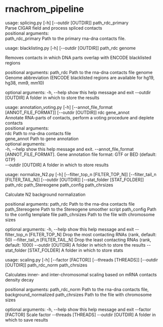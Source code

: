 # rnachrom_pipeline
usage: splicing.py [-h] [--outdir [OUTDIR]] path_rdc_primary  
Parse CIGAR field and process spliced contacts  
positional arguments:  
  path_rdc_primary   Path to the primary rna-dna contacts file. 
  
  
usage: blacklisting.py [-h] [--outdir [OUTDIR]] path_rdc genome

Removes contacts in which DNA parts overlap with ENCODE blacklisted regions

positional arguments:
  path_rdc           Path to the rna-dna contacts file
  genome             Genome abbreviation (ENCODE blacklisted regions are
                     available for hg19, hg38, mm9, mm10)

optional arguments:
  -h, --help         show this help message and exit
  --outdir [OUTDIR]  A folder in which to store the results
  
  
usage: annotation_voting.py [-h] [--annot_file_format [ANNOT_FILE_FORMAT]] [--outdir [OUTDIR]] rdc gene_annot  
Annotate RNA-parts of contacts, perform a voting procedure and deplete contacts   
positional arguments:  
  rdc                   Path to rna-dna contacts file  
  gene_annot            Path to gene annotation  
optional arguments:  
  -h, --help            show this help message and exit. 
  --annot_file_format [ANNOT_FILE_FORMAT]. 
                        Gene annotation file format: GTF or BED (default: GTP)  
  --outdir [OUTDIR]     A folder in which to store results  

usage: normalize_N2.py [-h] [--filter_top_n [FILTER_TOP_N]] [--filter_tail_n [FILTER_TAIL_N]] [--outdir [OUTDIR]]
                       [--stat_folder [STAT_FOLDER]]
                       path_rdc path_Stereogene path_config path_chrsizes

Calculate N2 background normalization

positional arguments:
  path_rdc              Path to the rna-dna contacts file
  path_Stereogene       Path to the Stereogene smoother script
  path_config           Path to the config template file
  path_chrsizes         Path to the file with chromosome sizes

optional arguments:
  -h, --help            show this help message and exit
  --filter_top_n [FILTER_TOP_N]
                        Drop the most contacting RNAs (rank, default: 50)
  --filter_tail_n [FILTER_TAIL_N]
                        Drop the least contacting RNAs (rank, default: 1000)
  --outdir [OUTDIR]     A folder in which to store the results
  --stat_folder [STAT_FOLDER]
                        A folder in which to store stats

usage: scaling.py [-h] [--factor [FACTOR]] [--threads [THREADS]]
                  [--outdir [OUTDIR]]
                  path_rdc_norm path_chrsizes

Calculates inner- and inter-chromosomal scaling based on mRNA contacts density
decay

positional arguments:
  path_rdc_norm        Path to the rna-dna contacts file,
                       background_normalized
  path_chrsizes        Path to the file with chromosome sizes

optional arguments:
  -h, --help           show this help message and exit
  --factor [FACTOR]    Scale factor
  --threads [THREADS]
  --outdir [OUTDIR]    A folder in which to save results
